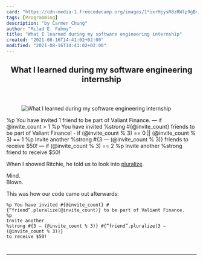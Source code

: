```yaml
---
card: "https://cdn-media-1.freecodecamp.org/images/1*ixrHjysR8zRWlp9gBvroYQ.jpeg"
tags: [Programming]
description: "by Carmen Chung"
author: "Milad E. Fahmy"
title: "What I learned during my software engineering internship"
created: "2021-08-16T14:41:02+02:00"
modified: "2021-08-16T14:41:02+02:00"
---
```

<div class="site-wrapper">
<main id="site-main" class="site-main outer">
<div class="inner">
<article class="post-full post tag-programming tag-software-development tag-internships tag-life-lessons tag-tech ">
<header class="post-full-header">
<h1 class="post-full-title">What I learned during my software engineering internship</h1>
</header>
<figure class="post-full-image">
<picture>
<source media="(max-width: 700px)" sizes="1px" srcset="data:image/gif;base64,R0lGODlhAQABAIAAAAAAAP///yH5BAEAAAAALAAAAAABAAEAAAIBRAA7 1w">
<source media="(min-width: 701px)" sizes="(max-width: 800px) 400px,
(max-width: 1170px) 700px,
1400px" srcset="https://cdn-media-1.freecodecamp.org/images/1*ixrHjysR8zRWlp9gBvroYQ.jpeg 300w,
https://cdn-media-1.freecodecamp.org/images/1*ixrHjysR8zRWlp9gBvroYQ.jpeg 600w,
https://cdn-media-1.freecodecamp.org/images/1*ixrHjysR8zRWlp9gBvroYQ.jpeg 1000w,
https://cdn-media-1.freecodecamp.org/images/1*ixrHjysR8zRWlp9gBvroYQ.jpeg 2000w">
<img onerror="this.style.display='none'" src="https://cdn-media-1.freecodecamp.org/images/1*ixrHjysR8zRWlp9gBvroYQ.jpeg" alt="What I learned during my software engineering internship">
</picture>
</figure>
<section class="post-full-content">
<div class="post-content medium-migrated-article">
%p
You have invited 1 friend to be part of Valiant Finance.
— if @invite_count &gt; 1
%p
You have invited
%strong #{@invite_count} friends
to be part of Valiant Finance!
- if (@invite_count % 3) == 0 || (@invite_count % 3) == 1
%p
Invite another
%strong #{3 — (@invite_count % 3)} friends
to receive $50!
— if (@invite_count % 3) == 2
%p
Invite another
%strong friend
to receive $50!</code></pre><p>When I showed Ritchie, he told us to look into <a href="https://apidock.com/rails/ActionView/Helpers/TextHelper/pluralize" rel="noopener">pluralize</a>.</p><p>Mind. <br>Blown.</p><p>This was how our code came out afterwards:</p><pre><code>%p You have invited #{@invite_count} #{“friend”.pluralize(@invite_count)} to be part of Valiant Finance.
%p
Invite another
%strong #{3 — (@invite_count % 3)} #{“friend”.pluralize(3 — (@invite_count % 3))}
to receive $50!
</div>
<hr>
</section>
</article>
</div>
</main>
</div>
<!-- Google Tag Manager (noscript) -->
<!-- End Google Tag Manager (noscript) -->
